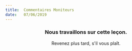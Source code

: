 ```yaml
---
title:  Commentaires Moniteurs
date:   07/06/2019
---
```


### <center>Nous travaillons sur cette leçon.</center>
<center>Revenez plus tard, s'il vous plaît.</center>